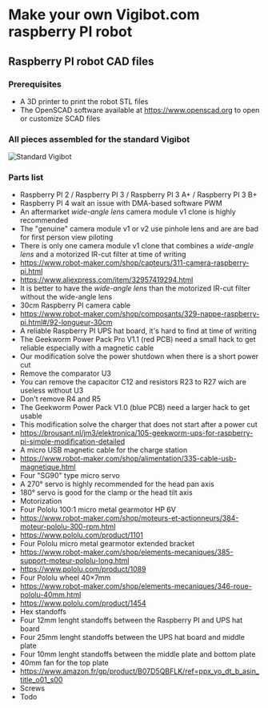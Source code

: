 # Make your own Vigibot.com raspberry PI robot

## Raspberry PI robot CAD files

### Prerequisites

- A 3D printer to print the robot STL files
- The OpenSCAD software available at https://www.openscad.org to open or customize SCAD files

### All pieces assembled for the standard Vigibot

![Standard Vigibot](https://github.com/vigibot/vigicad/blob/master/png/standard_vigibot.png)

### Parts list

- Raspberry PI 2 / Raspberry PI 3 / Raspberry PI 3 A+ / Raspberry PI 3 B+
 - Raspberry PI 4 wait an issue with DMA-based software PWM
- An aftermarket *wide-angle lens* camera module v1 clone is highly recommended
 - The "genuine" camera module v1 or v2 use pinhole lens and are are bad for first person view piloting
 - There is only one camera module v1 clone that combines a *wide-angle lens* and a motorized IR-cut filter at time of writing
  - https://www.robot-maker.com/shop/capteurs/311-camera-raspberry-pi.html
  - https://www.aliexpress.com/item/32957419294.html
 - It is better to have the *wide-angle lens* than the motorized IR-cut filter without the wide-angle lens
- 30cm Raspberry PI camera cable
 - https://www.robot-maker.com/shop/composants/329-nappe-raspberry-pi.html#/92-longueur-30cm
- A reliable Raspberry PI UPS hat board, it's hard to find at time of writing
 - The Geekworm Power Pack Pro V1.1 (red PCB) need a small hack to get reliable especially with a magnetic cable
  - Our modification solve the power shutdown when there is a short power cut
   - Remove the comparator U3
   - You can remove the capacitor C12 and resistors R23 to R27 wich are useless without U3
   - Don't remove R4 and R5
 - The Geekworm Power Pack V1.0 (blue PCB) need a larger hack to get usable
  - This modification solve the charger that does not start after a power cut
   - https://brousant.nl/jm3/elektronica/105-geekworm-ups-for-raspberry-pi-simple-modification-detailed
- A micro USB magnetic cable for the charge station
 - https://www.robot-maker.com/shop/alimentation/335-cable-usb-magnetique.html
- Four "SG90" type micro servo
 - A 270° servo is highly recommended for the head pan axis
 - 180° servo is good for the clamp or the head tilt axis
- Motorization
 - Four Pololu 100:1 micro metal gearmotor HP 6V
  - https://www.robot-maker.com/shop/moteurs-et-actionneurs/384-moteur-pololu-300-rpm.html
  - https://www.pololu.com/product/1101
 - Four Pololu micro metal gearmotor extended bracket
  - https://www.robot-maker.com/shop/elements-mecaniques/385-support-moteur-pololu-long.html
  - https://www.pololu.com/product/1089
 - Four Pololu wheel 40×7mm
  - https://www.robot-maker.com/shop/elements-mecaniques/346-roue-pololu-40mm.html
  - https://www.pololu.com/product/1454
- Hex standoffs
 - Four 12mm lenght standoffs between the Raspberry PI and UPS hat board
 - Four 25mm lenght standoffs between the UPS hat board and middle plate
 - Four 10mm lenght standoffs between the middle plate and bottom plate
- 40mm fan for the top plate
 - https://www.amazon.fr/gp/product/B07D5QBFLK/ref=ppx_yo_dt_b_asin_title_o01_s00
- Screws
 - Todo
